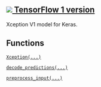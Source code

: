 [ ![](https://tensorflow.google.cn/images/tf_logo_32px.png) TensorFlow 1
version](/versions/r1.15/api_docs/python/tf/keras/applications/xception)  
---  
  
Xception V1 model for Keras.

## Functions

[`Xception(...)`](https://tensorflow.google.cn/api_docs/python/tf/keras/applications/Xception)

[`decode_predictions(...)`](https://tensorflow.google.cn/api_docs/python/tf/keras/applications/xception/decode_predictions)

[`preprocess_input(...)`](https://tensorflow.google.cn/api_docs/python/tf/keras/applications/xception/preprocess_input)

